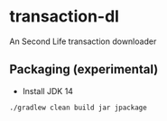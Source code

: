 # transaction-dl

An Second Life transaction downloader

## Packaging (experimental)

- Install JDK 14

```shell script
./gradlew clean build jar jpackage
```

